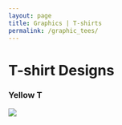 ```yaml
---
layout: page
title: Graphics | T-shirts
permalink: /graphic_tees/
---
```


# [](#header-1)T-shirt Designs

### Yellow T
![](https://angela-smithers.github.io/il-mio-portfolio/assets/files/04-T-Shirt-Mock-up-YellowPopFront.jpg)
    
